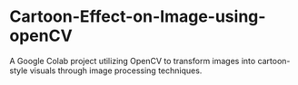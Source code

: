 # Cartoon-Effect-on-Image-using-openCV
A Google Colab project utilizing OpenCV to transform images into cartoon-style visuals through image processing techniques.
